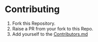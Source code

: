 # Contributing

1. Fork this Repository.
2. Raise a PR from your fork to this Repo.
3. Add yourself to the [Contributors.md](./Contributors.md)
